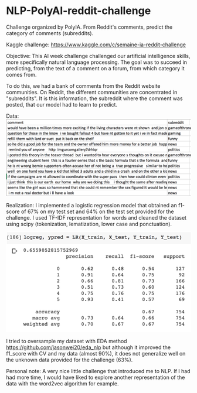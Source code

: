 # NLP-PolyAI-reddit-challenge
Challenge organized by PolyIA. From Reddit's comments, predict the category of comments (subreddits). 

Kaggle challenge: https://www.kaggle.com/c/semaine-ia-reddit-challenge 

Objective: This AI week challenge challenged our artificial intelligence skills, more specifically natural language processing. The goal was to succeed in predicting, from the text of a comment on a forum, from which category it comes from.

To do this, we had a bank of comments from the Reddit website communities. On Reddit, the different communities are concentrated in "subreddits". It is this information, the subreddit where the comment was posted, that our model had to learn to predict.

Data:
![alt text](data.png)

Realization: I implemented a logistic regression model that obtained an f1-score of 67% on my test set and 64% on the test set provided for the challenge. I used TF-IDF representation for words and cleaned the dataset using scipy (tokenization, lematization, lower case and ponctuation). 

![alt text](logistic_reg_res.png)

I tried to oversample my dataset with EDA method https://github.com/jasonwei20/eda_nlp but although it improved the f1_score with CV and my data (almost 90%), it does not generalize well on the unknown data provided for the challenge (63%).

Personal note: A very nice little challenge that introduced me to NLP. If I had had more time, I would have liked to explore another representation of the data with the word2vec algorithm for example.
